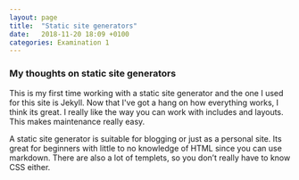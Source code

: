 ```yaml
---
layout: page
title:  "Static site generators"
date:   2018-11-20 18:09 +0100
categories: Examination 1
---
```

<div class="post-meta">
<h3>My thoughts on static site generators</h3>
<p>This is my first time working with a static site generator and the one I used for this site is Jekyll. Now that I've got a hang on how everything works, I think its great. I really like the way you can work with includes and layouts. This makes maintenance really easy.</p>

<p>A static site generator is suitable for blogging or just as a personal site. Its great for beginners with little to no knowledge of HTML since you can use markdown. There are also a lot of templets, so you don’t really have to know CSS either.</p>
</div>